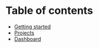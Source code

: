 # Table of contents

* [Getting started](README.md)
* [Projects](projects.md)
* [Dashboard](untitled.md)

